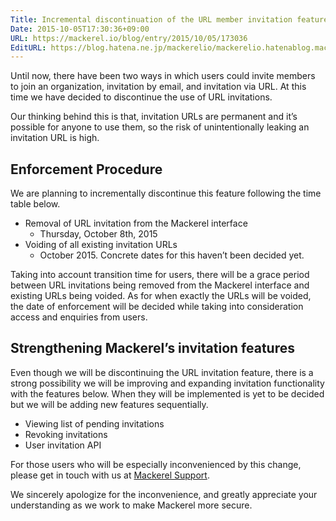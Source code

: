 ```yaml
---
Title: Incremental discontinuation of the URL member invitation feature
Date: 2015-10-05T17:30:36+09:00
URL: https://mackerel.io/blog/entry/2015/10/05/173036
EditURL: https://blog.hatena.ne.jp/mackerelio/mackerelio.hatenablog.mackerel.io/atom/entry/6653458415123596940
---
```


Until now, there have been two ways in which users could invite members to join an organization, invitation by email, and invitation via URL. At this time we have decided to discontinue the use of URL invitations.

Our thinking behind this is that, invitation URLs are permanent and it’s possible for anyone to use them, so the risk of unintentionally leaking an invitation URL is high.

## Enforcement Procedure

We are planning to incrementally discontinue this feature following the time table below.

- Removal of URL invitation from the Mackerel interface
  - Thursday, October 8th, 2015
- Voiding of all existing invitation URLs
  - October 2015. Concrete dates for this haven’t been decided yet.

Taking into account transition time for users, there will be a grace period between URL invitations being removed from the Mackerel interface and existing URLs being voided. As for when exactly the URLs will be voided, the date of enforcement will be decided while taking into consideration access and enquiries from users.

## Strengthening Mackerel’s invitation features

Even though we will be discontinuing the URL invitation feature, there is a strong possibility we will be improving and expanding invitation functionality with the features below. When they will be implemented is yet to be decided but we will be adding new features sequentially. 

- Viewing list of pending invitations
- Revoking invitations
- User invitation API

For those users who will be especially inconvenienced by this change, please get in touch with us at <a href="mailto:support@mackerel.io">Mackerel Support</a>.

We sincerely apologize for the inconvenience, and greatly appreciate your understanding as we work to make Mackerel more secure.
